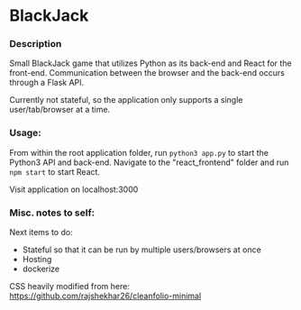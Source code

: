 # BlackJack

### Description
Small BlackJack game that utilizes Python as its back-end and React for the front-end.  Communication between the browser and the back-end occurs through a Flask API.  

Currently not stateful, so the application only supports a single user/tab/browser at a time.

### Usage:

From within the root application folder, run `python3 app.py` to start the Python3 API and back-end.
Navigate to the "react_frontend" folder and run `npm start` to start React. 

Visit application on localhost:3000

### Misc. notes to self:

Next items to do:

- Stateful so that it can be run by multiple users/browsers at once
- Hosting
- dockerize

CSS heavily modified from here: https://github.com/rajshekhar26/cleanfolio-minimal